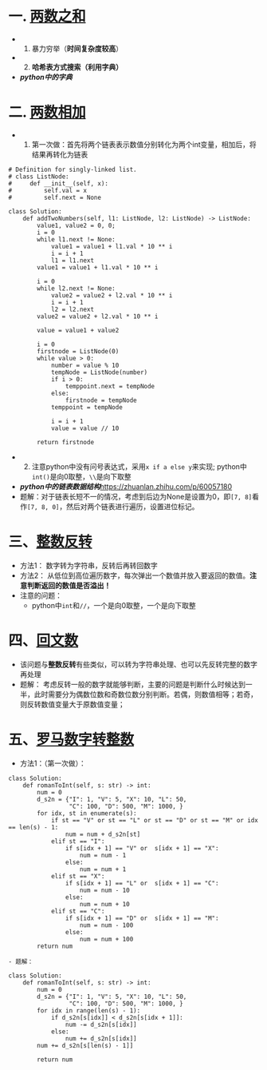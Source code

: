 # 一. [两数之和](https://leetcode-cn.com/problems/two-sum/)
  - 1. 暴力穷举（**时间复杂度较高**）
  - 2. **哈希表方式搜索（利用字典）**
  - ***python中的字典***
###
# 二. [两数相加](https://leetcode-cn.com/problems/add-two-numbers/submissions/)
  - 1. 第一次做：首先将两个链表表示数值分别转化为两个int变量，相加后，将结果再转化为链表
```
# Definition for singly-linked list.
# class ListNode:
#     def __init__(self, x):
#         self.val = x
#         self.next = None

class Solution:
    def addTwoNumbers(self, l1: ListNode, l2: ListNode) -> ListNode:
        value1, value2 = 0, 0;
        i = 0
        while l1.next != None:
            value1 = value1 + l1.val * 10 ** i
            i = i + 1
            l1 = l1.next
        value1 = value1 + l1.val * 10 ** i

        i = 0
        while l2.next != None:
            value2 = value2 + l2.val * 10 ** i
            i = i + 1
            l2 = l2.next
        value2 = value2 + l2.val * 10 ** i

        value = value1 + value2
        
        i = 0
        firstnode = ListNode(0)
        while value > 0:
            number = value % 10
            tempNode = ListNode(number)
            if i > 0:
                temppoint.next = tempNode
            else:
                firstnode = tempNode
            temppoint = tempNode

            i = i + 1
            value = value // 10
        
        return firstnode
```
  - 2. 注意python中没有问号表达式，采用`x if a else y`来实现; python中`int()`是向0取整，`\\`是向下取整
  - ***python中的链表数据结构***<https://zhuanlan.zhihu.com/p/60057180>
  - 题解：对于链表长短不一的情况，考虑到后边为None是设置为0，即`[7, 8]`看作`[7, 8, 0]`，然后对两个链表进行遍历，设置进位标记。
# 三、[整数反转](https://leetcode-cn.com/problems/reverse-integer/)
  - 方法1： 数字转为字符串，反转后再转回数字
  - 方法2： 从低位到高位遍历数字，每次弹出一个数值并放入要返回的数值。**注意判断返回的数值是否溢出！**
  - 注意的问题：
    - python中`int`和`//`，一个是向0取整，一个是向下取整
# 四、[回文数](https://leetcode-cn.com/problems/palindrome-number/)
  - 该问题与**整数反转**有些类似，可以转为字符串处理、也可以先反转完整的数字再处理
  - 题解： 考虑反转一般的数字就能够判断，主要的问题是判断什么时候达到一半，此时需要分为偶数位数和奇数位数分别判断。若偶，则数值相等；若奇，则反转数值变量大于原数值变量；
# 五、[罗马数字转整数](https://leetcode-cn.com/problems/roman-to-integer/submissions/)
  - 方法1：（第一次做）：
```
class Solution:
    def romanToInt(self, s: str) -> int:
        num = 0
        d_s2n = {"I": 1, "V": 5, "X": 10, "L": 50, 
                 "C": 100, "D": 500, "M": 1000, }
        for idx, st in enumerate(s):
            if st == "V" or st == "L" or st == "D" or st == "M" or idx == len(s) - 1:
                num = num + d_s2n[st]
            elif st == "I":
                if s[idx + 1] == "V" or  s[idx + 1] == "X":
                    num = num - 1
                else:
                    num = num + 1
            elif st == "X":
                if s[idx + 1] == "L" or  s[idx + 1] == "C":
                    num = num - 10
                else:
                    num = num + 10
            elif st == "C":
                if s[idx + 1] == "D" or  s[idx + 1] == "M":
                    num = num - 100
                else:
                    num = num + 100
        return num
```
    - 题解：
```
class Solution:
    def romanToInt(self, s: str) -> int:
        num = 0
        d_s2n = {"I": 1, "V": 5, "X": 10, "L": 50, 
                 "C": 100, "D": 500, "M": 1000, }
        for idx in range(len(s) - 1):
            if d_s2n[s[idx]] < d_s2n[s[idx + 1]]:
                num -= d_s2n[s[idx]]
            else:
                num += d_s2n[s[idx]]
        num += d_s2n[s[len(s) - 1]]

        return num         
```
